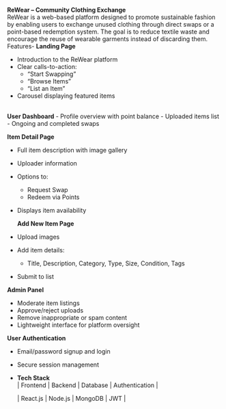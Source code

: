 <b>ReWear – Community Clothing Exchange </b>
<br>
ReWear is a web-based platform designed to promote sustainable fashion by enabling users to exchange unused clothing through direct swaps or a point-based redemption system. The goal is to reduce textile waste and encourage the reuse of wearable garments instead of discarding them.
Features-
<b>Landing Page</B>
- Introduction to the ReWear platform
- Clear calls-to-action:
   - “Start Swapping”
   - “Browse Items”
   - “List an Item”
- Carousel displaying featured items
 <br> 
<b>User Dashboard</b>
  - Profile overview with point balance
  - Uploaded items list
  - Ongoing and completed swaps

<b>Item Detail Page </b>
- Full item description with image gallery
- Uploader information
- Options to:
   - Request Swap
   - Redeem via Points
- Displays item availability

  <b>Add New Item Page </b>
- Upload images
- Add item details:
  - Title, Description, Category, Type, Size, Condition, Tags
- Submit to list

<b> Admin Panel </b>
- Moderate item listings
- Approve/reject uploads
- Remove inappropriate or spam content
- Lightweight interface for platform oversight

 <b>User Authentication</b>
- Email/password signup and login
- Secure session management
- 
  <b>Tech Stack </b>
  <br>
| Frontend      | Backend        | Database   | Authentication | <br>

    | React.js      | Node.js     | MongoDB      | JWT            | <br>


